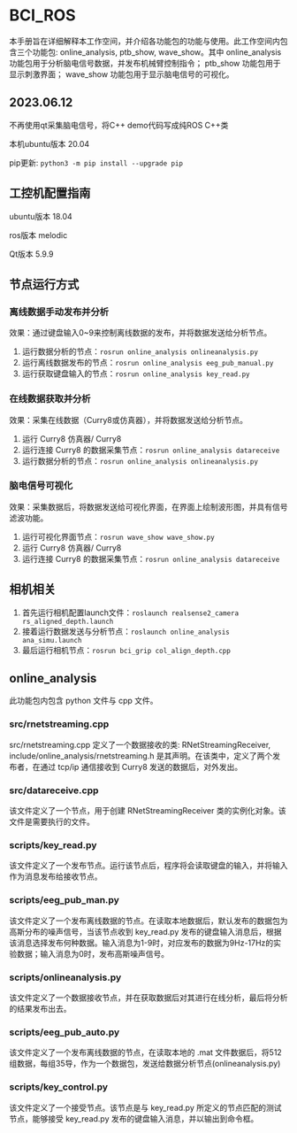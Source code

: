# BCI_ROS

本手册旨在详细解释本工作空间，并介绍各功能包的功能与使用。此工作空间内包含三个功能包: online_analysis, ptb_show, wave_show。其中 online_analysis 功能包用于分析脑电信号数据，并发布机械臂控制指令； ptb_show 功能包用于显示刺激界面； wave_show 功能包用于显示脑电信号的可视化。

## 2023.06.12

不再使用qt采集脑电信号，将C++ demo代码写成纯ROS C++类

本机ubuntu版本 20.04

pip更新: `python3 -m pip install --upgrade pip`

## 工控机配置指南

ubuntu版本 18.04

ros版本 melodic

Qt版本 5.9.9

## 节点运行方式

### 离线数据手动发布并分析

效果：通过键盘输入0~9来控制离线数据的发布，并将数据发送给分析节点。

1. 运行数据分析的节点：`rosrun online_analysis onlineanalysis.py`
2. 运行离线数据发布的节点：`rosrun online_analysis eeg_pub_manual.py`
3. 运行获取键盘输入的节点：`rosrun online_analysis key_read.py`

### 在线数据获取并分析

效果：采集在线数据（Curry8或仿真器），并将数据发送给分析节点。

1. 运行 Curry8 仿真器/ Curry8
2. 运行连接 Curry8 的数据采集节点：`rosrun online_analysis datareceive`
3. 运行数据分析的节点：`rosrun online_analysis onlineanalysis.py`

### 脑电信号可视化

效果：采集数据后，将数据发送给可视化界面，在界面上绘制波形图，并具有信号滤波功能。

1. 运行可视化界面节点：`rosrun wave_show wave_show.py`
2. 运行 Curry8 仿真器/ Curry8
3. 运行连接 Curry8 的数据采集节点：`rosrun online_analysis datareceive`

## 相机相关

1. 首先运行相机配置launch文件：`roslaunch realsense2_camera rs_aligned_depth.launch`
2. 接着运行数据发送与分析节点：`roslaunch online_analysis ana_simu.launch`
3. 最后运行相机节点：`rosrun bci_grip col_align_depth.cpp`

## online_analysis

此功能包内包含 python 文件与 cpp 文件。

### src/rnetstreaming.cpp

src/rnetstreaming.cpp 定义了一个数据接收的类: RNetStreamingReceiver, include/online_analysis/rnetstreaming.h 是其声明。在该类中，定义了两个发布者，在通过 tcp/ip 通信接收到 Curry8 发送的数据后，对外发出。

### src/datareceive.cpp

该文件定义了一个节点，用于创建 RNetStreamingReceiver 类的实例化对象。该文件是需要执行的文件。

### scripts/key_read.py

该文件定义了一个发布节点。运行该节点后，程序将会读取键盘的输入，并将输入作为消息发布给接收节点。

### scripts/eeg_pub_man.py

该文件定义了一个发布离线数据的节点。在读取本地数据后，默认发布的数据包为高斯分布的噪声信号，当该节点收到 key_read.py 发布的键盘输入消息后，根据该消息选择发布何种数据。输入消息为1-9时，对应发布的数据为9Hz-17Hz的实验数据；输入消息为0时，发布高斯噪声信号。

### scripts/onlineanalysis.py

该文件定义了一个数据接收节点，并在获取数据后对其进行在线分析，最后将分析的结果发布出去。

### scripts/eeg_pub_auto.py

该文件定义了一个发布离线数据的节点，在读取本地的 .mat 文件数据后，将512组数据，每组35导，作为一个数据包，发送给数据分析节点(onlineanalysis.py)

### scripts/key_control.py

该文件定义了一个接受节点。该节点是与 key_read.py 所定义的节点匹配的测试节点，能够接受 key_read.py 发布的键盘输入消息，并以输出到命令框。
